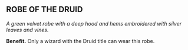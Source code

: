 ## ROBE OF THE DRUID

_A green velvet robe with a deep hood and hems embroidered with silver leaves and vines._

**Benefit.** Only a wizard with the Druid title can wear this robe.

